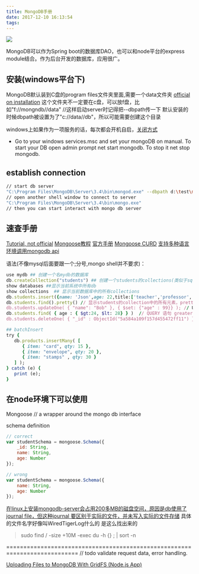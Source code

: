 ```yaml
---
title: MongoDB手册
date: 2017-12-10 16:13:54
tags:
---
```

![](https://api1.foster66.xyz/static/imgs/scenery1511100794441.jpg)
<!--more-->


MongoDB可以作为Spring boot的数据库DAO，也可以和node平台的express module结合。作为后台开发的数据库，应用很广。



## 安装(windows平台下)
MongoDB默认装到C盘的program files文件夹里面,需要一个data文件夹
[official on installation](https://docs.mongodb.com/v3.4/tutorial/install-mongodb-on-windows/)
这个文件夹不一定要在c盘，可以放f盘，比如"f://mongndb//data"
//这样启动server时记得把--dbpath传一下
默认安装的时候dbpath被设置为了"c://data//db"，所以可能需要创建这个目录

windows上如果作为一项服务的话，每次都会开机自启，[关闭方式](https://stackoverflow.com/questions/45011195/how-to-stop-mongodb-server-on-windows-startup)
- Go to your windows services.msc and set your mongoDB on manual. To start your DB open admin prompt net start mongodb. To stop it net stop mongodb.

## establish connection
```bash
// start db server
"C:\Program Files\MongoDB\Server\3.4\bin\mongod.exe" --dbpath d:\test\mongodb\data
// open another shell window to connect to server
"C:\Program Files\MongoDB\Server\3.4\bin\mongo.exe"
// then you can start interact with mongo db server
```


## 速查手册
[Tutorial, not official](https://www.tutorialspoint.com/mongodb/mongodb_create_collection.htm)
[Mongoose教程](https://code.tutsplus.com/articles/an-introduction-to-mongoose-for-mongodb-and-nodejs--cms-29527)
[官方手册](https://docs.mongodb.com/manual/reference/method/db.collection.findOneAndDelete/#db.collection.findOneAndDelete)
[Mongoose CURD](https://scotch.io/tutorials/using-mongoosejs-in-node-js-and-mongodb-applications#what-is-mongoose)
[支持多种语言环境调用mongodb api](https://docs.mongodb.com/ecosystem/drivers/)


语法(不像mysql后面要跟一个;分号,mongo shell并不要求)：
>  
```ruby
use mydb ## 创建一个名mydb的数据库
db.createCollection("students") ## 创建一个students的collections(类似于sql的table)
show databases ##显示当前系统中所有db
show collections  ## 显示当前数据库中的所有collections
db.students.insert({name: 'Json',age: 22,title:['teacher','professor','versatile']}) ## 往数据库里添加一条数据
db.students.find().pretty() // 显示students的collection中的所有元素，pretty只是好看点
db.students.updateOne( { "name": "Bob" }, { $set: {"age" : 99}} ); // UPDATE语句 set
db.students.find( { age : { $gt:24, $lt: 28} } )  // QUERY 语句 greater than and less than
db.students.deleteOne( { "_id" : ObjectId("5a584a109f157d455472ff11") } ); // DELETE 语句

## batchInsert
try {
   db.products.insertMany( [
      { item: "card", qty: 15 },
      { item: "envelope", qty: 20 },
      { item: "stamps" , qty: 30 }
   ] );
} catch (e) {
   print (e);
}

```




## 在node环境下可以使用
Mongoose // a wrapper around the mongo db interface


schema  definition
```js
// correct
var studentSchema = mongoose.Schema({
    _id: String,
    name: String,
    age: Number
});

// wrong
var studentSchema = mongoose.Schema({
    name: String,
    age: Number
});
```


[在linux上安装mongodb-server会占用200多MB的磁盘空间，原因是db使用了journal file，但这种journal 要区别于实际的文件，并未写入实际的文件存储](https://stackoverflow.com/questions/19533019/is-it-safe-to-delete-the-journal-file-of-mongodb)
具体的文件名字好像叫WiredTigerLog什么的
是这么找出来的
> sudo find / -size +10M  -exec du -h {} \; | sort -n

===========================================================================
// todo validate request data, error handling.

[Uploading Files to MongoDB With GridFS (Node.js App)](https://www.youtube.com/watch?v=3f5Q9wDePzY)
